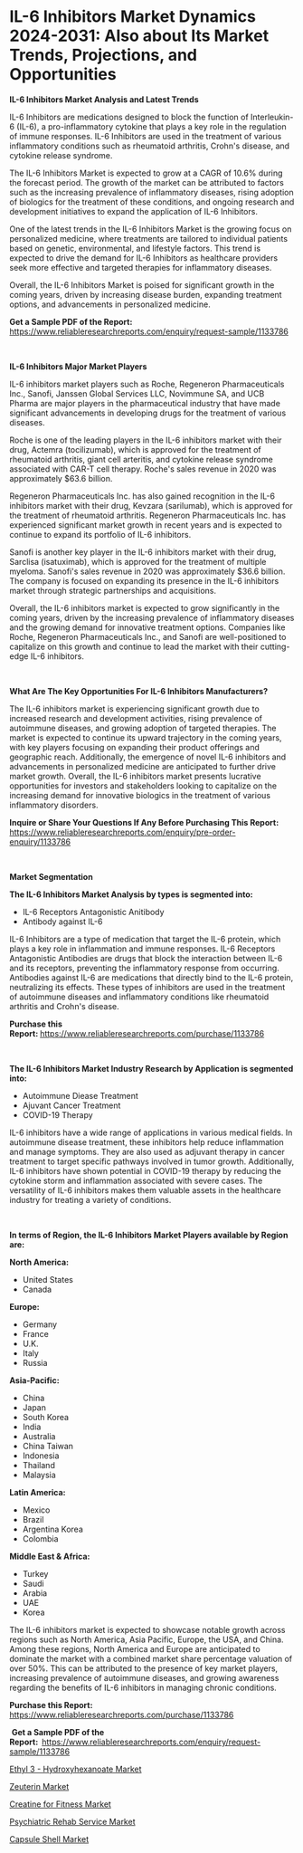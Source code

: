 <p><h1>IL-6 Inhibitors Market Dynamics 2024-2031: Also about Its Market Trends, Projections, and Opportunities</h1></p><p><strong>IL-6 Inhibitors Market Analysis and Latest Trends</strong></p>
<p><p>IL-6 Inhibitors are medications designed to block the function of Interleukin-6 (IL-6), a pro-inflammatory cytokine that plays a key role in the regulation of immune responses. IL-6 Inhibitors are used in the treatment of various inflammatory conditions such as rheumatoid arthritis, Crohn's disease, and cytokine release syndrome.</p><p>The IL-6 Inhibitors Market is expected to grow at a CAGR of 10.6% during the forecast period. The growth of the market can be attributed to factors such as the increasing prevalence of inflammatory diseases, rising adoption of biologics for the treatment of these conditions, and ongoing research and development initiatives to expand the application of IL-6 Inhibitors.</p><p>One of the latest trends in the IL-6 Inhibitors Market is the growing focus on personalized medicine, where treatments are tailored to individual patients based on genetic, environmental, and lifestyle factors. This trend is expected to drive the demand for IL-6 Inhibitors as healthcare providers seek more effective and targeted therapies for inflammatory diseases.</p><p>Overall, the IL-6 Inhibitors Market is poised for significant growth in the coming years, driven by increasing disease burden, expanding treatment options, and advancements in personalized medicine.</p></p>
<p><strong>Get a Sample PDF of the Report:&nbsp;</strong> <a href="https://www.reliableresearchreports.com/enquiry/request-sample/1133786">https://www.reliableresearchreports.com/enquiry/request-sample/1133786</a></p>
<p>&nbsp;</p>
<p><strong>IL-6 Inhibitors Major Market Players</strong></p>
<p><p>IL-6 inhibitors market players such as Roche, Regeneron Pharmaceuticals Inc., Sanofi, Janssen Global Services LLC, Novimmune SA, and UCB Pharma are major players in the pharmaceutical industry that have made significant advancements in developing drugs for the treatment of various diseases.</p><p>Roche is one of the leading players in the IL-6 inhibitors market with their drug, Actemra (tocilizumab), which is approved for the treatment of rheumatoid arthritis, giant cell arteritis, and cytokine release syndrome associated with CAR-T cell therapy. Roche's sales revenue in 2020 was approximately $63.6 billion.</p><p>Regeneron Pharmaceuticals Inc. has also gained recognition in the IL-6 inhibitors market with their drug, Kevzara (sarilumab), which is approved for the treatment of rheumatoid arthritis. Regeneron Pharmaceuticals Inc. has experienced significant market growth in recent years and is expected to continue to expand its portfolio of IL-6 inhibitors.</p><p>Sanofi is another key player in the IL-6 inhibitors market with their drug, Sarclisa (isatuximab), which is approved for the treatment of multiple myeloma. Sanofi's sales revenue in 2020 was approximately $36.6 billion. The company is focused on expanding its presence in the IL-6 inhibitors market through strategic partnerships and acquisitions.</p><p>Overall, the IL-6 inhibitors market is expected to grow significantly in the coming years, driven by the increasing prevalence of inflammatory diseases and the growing demand for innovative treatment options. Companies like Roche, Regeneron Pharmaceuticals Inc., and Sanofi are well-positioned to capitalize on this growth and continue to lead the market with their cutting-edge IL-6 inhibitors.</p></p>
<p>&nbsp;</p>
<p><strong>What Are The Key Opportunities For IL-6 Inhibitors Manufacturers?</strong></p>
<p><p>The IL-6 inhibitors market is experiencing significant growth due to increased research and development activities, rising prevalence of autoimmune diseases, and growing adoption of targeted therapies. The market is expected to continue its upward trajectory in the coming years, with key players focusing on expanding their product offerings and geographic reach. Additionally, the emergence of novel IL-6 inhibitors and advancements in personalized medicine are anticipated to further drive market growth. Overall, the IL-6 inhibitors market presents lucrative opportunities for investors and stakeholders looking to capitalize on the increasing demand for innovative biologics in the treatment of various inflammatory disorders.</p></p>
<p><strong>Inquire or Share Your Questions If Any Before Purchasing This Report:</strong> <a href="https://www.reliableresearchreports.com/enquiry/pre-order-enquiry/1133786">https://www.reliableresearchreports.com/enquiry/pre-order-enquiry/1133786</a></p>
<p>&nbsp;</p>
<p><strong>Market Segmentation</strong></p>
<p><strong>The IL-6 Inhibitors Market Analysis by types is segmented into:</strong></p>
<p><ul><li>IL-6 Receptors Antagonistic Anitibody</li><li>Antibody against IL-6</li></ul></p>
<p><p>IL-6 Inhibitors are a type of medication that target the IL-6 protein, which plays a key role in inflammation and immune responses. IL-6 Receptors Antagonistic Antibodies are drugs that block the interaction between IL-6 and its receptors, preventing the inflammatory response from occurring. Antibodies against IL-6 are medications that directly bind to the IL-6 protein, neutralizing its effects. These types of inhibitors are used in the treatment of autoimmune diseases and inflammatory conditions like rheumatoid arthritis and Crohn's disease.</p></p>
<p><strong>Purchase this Report:&nbsp;</strong><a href="https://www.reliableresearchreports.com/purchase/1133786">https://www.reliableresearchreports.com/purchase/1133786</a></p>
<p>&nbsp;</p>
<p><strong>The IL-6 Inhibitors Market Industry Research by Application is segmented into:</strong></p>
<p><ul><li>Autoimmune Diease Treatment</li><li>Ajuvant Cancer Treatment</li><li>COVID-19 Therapy</li></ul></p>
<p><p>IL-6 inhibitors have a wide range of applications in various medical fields. In autoimmune disease treatment, these inhibitors help reduce inflammation and manage symptoms. They are also used as adjuvant therapy in cancer treatment to target specific pathways involved in tumor growth. Additionally, IL-6 inhibitors have shown potential in COVID-19 therapy by reducing the cytokine storm and inflammation associated with severe cases. The versatility of IL-6 inhibitors makes them valuable assets in the healthcare industry for treating a variety of conditions.</p></p>
<p>&nbsp;</p>
<p><strong>In terms of Region, the IL-6 Inhibitors Market Players available by Region are:</strong></p>
<p>
    <p> <strong> North America: </strong>
        <ul>
            <li>United States</li>
            <li>Canada</li>
        </ul>
        </p> 
    <p> <strong> Europe: </strong>
        <ul>
            <li>Germany</li>
            <li>France</li>
            <li>U.K.</li>
            <li>Italy</li>
            <li>Russia</li>
        </ul>
        </p> 
    <p> <strong> Asia-Pacific: </strong>
        <ul>
            <li>China</li>
            <li>Japan</li>
            <li>South Korea</li>
            <li>India</li>
            <li>Australia</li>
            <li>China Taiwan</li>
            <li>Indonesia</li>
            <li>Thailand</li>
            <li>Malaysia</li>
        </ul>
        </p> 
    <p> <strong> Latin America: </strong>
        <ul>
            <li>Mexico</li>
            <li>Brazil</li>
            <li>Argentina Korea</li>
            <li>Colombia</li>
        </ul>
        </p> 
    <p> <strong> Middle East & Africa: </strong>
        <ul>
            <li>Turkey</li>
            <li>Saudi</li>
            <li>Arabia</li>
            <li>UAE</li>
            <li>Korea</li>
        </ul>
    </p>
    </p>
<p><p>The IL-6 inhibitors market is expected to showcase notable growth across regions such as North America, Asia Pacific, Europe, the USA, and China. Among these regions, North America and Europe are anticipated to dominate the market with a combined market share percentage valuation of over 50%. This can be attributed to the presence of key market players, increasing prevalence of autoimmune diseases, and growing awareness regarding the benefits of IL-6 inhibitors in managing chronic conditions.</p></p>
<p><strong>Purchase this Report: </strong><a href="https://www.reliableresearchreports.com/purchase/1133786">https://www.reliableresearchreports.com/purchase/1133786</a></p>
<p>&nbsp;<strong>Get a Sample PDF of the Report:&nbsp;&nbsp;</strong><a href="https://www.reliableresearchreports.com/enquiry/request-sample/1133786">https://www.reliableresearchreports.com/enquiry/request-sample/1133786</a></p>
<p><strong></strong></p>
<p><p><a href="https://github.com/mohamedbakry57/Market-Research-Report-List-2/blob/main/ethyl-3-hydroxyhexanoate-market.md">Ethyl 3 - Hydroxyhexanoate Market</a></p><p><a href="https://medium.com/@effiemills56867/zeuterin-market-furnishes-information-on-market-share-market-trends-and-market-growth-41f7b5c865a5">Zeuterin Market</a></p><p><a href="https://medium.com/@effiemills56867/creatine-for-fitness-nbsp-market-focuses-on-market-share-size-and-projected-forecast-till-2031-0ec3e60b53db">Creatine for Fitness Market</a></p><p><a href="https://github.com/mahnoor2003/Market-Research-Report-List-3/blob/main/psychiatric-rehab-service-market.md">Psychiatric Rehab Service Market</a></p><p><a href="https://medium.com/@effiemills56867/decoding-capsule-shell-market-metrics-market-share-trends-and-growth-patterns-333d574c276d">Capsule Shell Market</a></p></p>